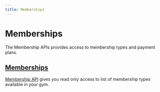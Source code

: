```yaml
---
title: Memberships
---
```


# Memberships

The Membership APIs provides access to membership types and payment plans.


## [Memberships][Memberships]

[Membership API][Memberships] gives you read only access to list of membership types 
available in your gym.




[Memberships]: /api/memberships/memberships/

